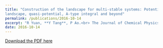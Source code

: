 ```yaml
---
title: "Construction of the landscape for multi-stable systems: Potential
landscape, quasi-potential, A-type integral and beyond"
permalink: /publications/2016-10-14
excerpt: "R Yuan, **Y Tang**, P Ao.<br> The Journal of Chemical Physics 145, 147104 (2016)"
date: 2016-10-14
---
```


[Download the PDF here](https://github.com/jamestang23/jamestang23.github.io/blob/master/24.pdf)


